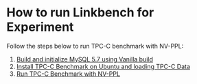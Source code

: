 # How to run Linkbench for Experiment

Follow the steps below to run TPC-C benchmark with NV-PPL:
1. [Build and initialize MySQL 5.7 using Vanilla build](https://github.com/JonghyeokPark/mysql-57-nvdimm-ppl/blob/692380efb38f0f8bb0ca5db480279b6ef09a2b3a/tpcc-benchmark/how_to_install_mysql.md)
2. [Install TPC-C Benchmark on Ubuntu and loading TPC-C Data](https://github.com/JonghyeokPark/mysql-57-nvdimm-ppl/blob/692380efb38f0f8bb0ca5db480279b6ef09a2b3a/tpcc-benchmark/how_to_install_tpcc.md)
3. [Run TPC-C Benchmark with NV-PPL](https://github.com/JonghyeokPark/mysql-57-nvdimm-ppl/blob/b0f6ef8ca63411539d5b82bca02e58097c73760c/tpcc-benchmark/how_to_run_tpcc_with_ppl.md)
